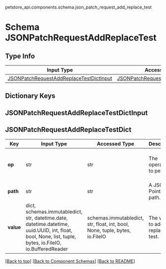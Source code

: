petstore_api.components.schema.json_patch_request_add_replace_test
# Schema JSONPatchRequestAddReplaceTest

## Type Info
Input Type | Accessed Type | Description | Notes
------------ | ------------- | ------------- | -------------
[JSONPatchRequestAddReplaceTestDictInput](#jsonpatchrequestaddreplacetestdictinput) | [JSONPatchRequestAddReplaceTestDict](#jsonpatchrequestaddreplacetestdict) |  |

## Dictionary Keys
## JSONPatchRequestAddReplaceTestDictInput
## JSONPatchRequestAddReplaceTestDict

Key | Input Type | Accessed Type | Description | Notes
------------ | ------------- | ------------- | ------------- | -------------
**op** | str | str | The operation to perform. | must be one of ["add", "replace", "test"]
**path** | str | str | A JSON Pointer path. |
**value** | dict, schemas.immutabledict, str, datetime.date, datetime.datetime, uuid.UUID, int, float, bool, None, list, tuple, bytes, io.FileIO, io.BufferedReader | schemas.immutabledict, str, float, int, bool, None, tuple, bytes, io.FileIO | The value to add, replace or test. |

[[Back to top]](#top) [[Back to Component Schemas]](../../../README.md#Component-Schemas) [[Back to README]](../../../README.md)
